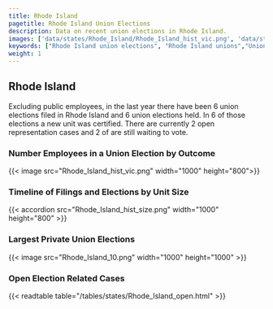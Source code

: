 ```yaml
---
title: Rhode Island
pagetitle: Rhode Island Union Elections
description: Data on recent union elections in Rhode Island.
images: ['data/states/Rhode_Island/Rhode_Island_hist_vic.png', 'data/states/Rhode_Island/Rhode_Island_hist_size.png', 'data/states/Rhode_Island/Rhode_Island_10.png']
keywords: ["Rhode Island union elections", "Rhode Island unions","Union elections"]
weight: 1
---
```

##  Rhode Island

Excluding public employees, in the last year there have been 6 union elections filed in Rhode Island and 6 union elections held. In 6 of those elections a new unit was certified. There are currently 2 open representation cases and 2 of are still waiting to vote.

### Number Employees in a Union Election by Outcome
{{< image src="Rhode_Island_hist_vic.png" width="1000" height="800">}}

### Timeline of Filings and Elections by Unit Size
{{< accordion src="Rhode_Island_hist_size.png" width="1000" height="800" >}}

### Largest Private Union Elections
{{< image src="Rhode_Island_10.png" width="1000" height="1000"  >}}

### Open Election Related Cases
{{< readtable table="/tables/states/Rhode_Island_open.html" >}}

